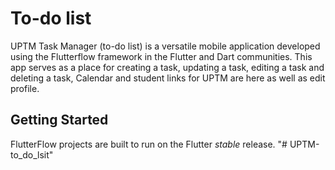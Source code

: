 # To-do list

UPTM Task Manager (to-do list) is a versatile mobile application developed using the Flutterflow framework in the Flutter and Dart communities. This app serves as a place for creating a task, updating a task, editing a task and deleting a task, Calendar and student links for UPTM are here as well as edit profile.

## Getting Started

FlutterFlow projects are built to run on the Flutter _stable_ release.
"# UPTM-to_do_lsit" 
